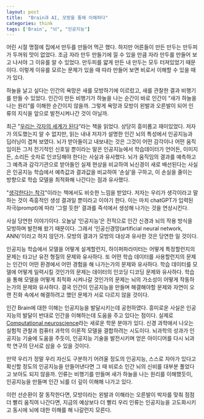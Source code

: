 ```yaml
---
layout: post
title:  "Brain과 AI, 모방을 통해 이해하다"
categories: think
tags: ['Brain', "뇌", "인공지능"]
---
```


어린 시절 명절에 집에서 만두를 만들어 먹곤 했다. 하지만 어른들이 만든 만두는 만두피가 두꺼워 맛이 없었다. 조금 자라 만두 만들기에 낄 수 있을 만큼 자라 만두를 만들어 보고 나서야 그 이유를 알 수 있었다. 만두피를 얇게 만든 내 만두는 모두 터져있었기 때문이다. 이렇게 이유를 모르는 문제가 있을 때 따라 만들어 보면 비로서 이해할 수 있을 때가 있다. 

하늘을 날고 싶다는 인간의 욕망은 새를 모방하기에 이르렀고, 새를 관찰한 결과 비행기를 만들 수 있었다. 인간이 만든 비행기가 하늘을 나는 순간이 바로 인간이 “새가 하늘을 나는 원리“를 이해한 순간이지 않을까. 그렇게 욕망과 모방이 왼발과 오른발이 되어 인류의 지식을 앞으로 발전시켜나간 것이 아닐까.

최근 ”[우리는 각자의 세계가 된다](https://www.aladin.co.kr/shop/wproduct.aspx?ItemId=307205811)“라는 책을 읽었다. 상당히 흥미롭고 재미있었다. 저자가 의도했는지 알 수 없지만, 읽는 내내 저자가 설명한 인간 뇌의 특성에서 인공지능과 딥러닝이 겹쳐 보였다. 뇌가 받아들이고 내보내는 것은 그것이 어떤 감각이나 어떤 움직임이든 그저 전기적인 신호일 뿐이라는 말은 인공지능에서 학습데이터가 언어든, 이미지든, 소리든 숫자로 인코딩해야 한다는 사실과 유사했다. 뇌가 움직임의 결과를 예측하고 그 예측과 감각기관으로 받아들인 실제 현상을 비교하여 뇌신경이 새로 배선된다는 사실은 인공지능 학습에서 예측값과 결과값을 비교하여 ‘손실’을 구하고, 이 손실을 줄이는 방향으로 학습 모델을 최적화해 나간다는 점과 유사했다. 

"[생각한다는 착각](https://www.aladin.co.kr/shop/wproduct.aspx?ItemId=280103779)"이라는 책에서도 비슷한 느낌을 받았다. 저자는 우리가 생각이라고 말하는 것이 즉흥적인 생성 결과일 뿐이라고 이야기 한다. 이는 마치 chatGPT가 입력된 자극(prompt)에 따라 '그럴 듯한' 결과를 즉석에서 생성해 나가는 것을 연상시킨다. 

사실 당연한 이야기이다. 오늘날 ‘인공지능’은 전적으로 인간 신경과 뇌의 작용 방식을 모방하며 발전해 왔기 때문이다. 그래서 ‘인공신경망(artificial neural network, ANN)’이라고 하지 않던가. 모방의 결과가 모방의 대상과 유사한 것은 당연한 일 것이다.  

인공지능 학습에서 모델을 어떻게 설계할런지, 하이퍼파라미터는 어떻게 특정할런지의 문제는 타고난 유전 형질의 문제와 유사하다. 또 어떤 학습 데이터를 사용할런지의 문제는 인간이 어떤 환경에서 어떤 경험을 해 나가는가의 문제와 유사하다. 학습 데이터를 모델에 어떻게 일력시킬 것인가의 문제는 데이터의 인코딩 디코딩 문제와 유사하다. 학습을 통해 모델을 어떻게 최적화 시켜나갈 것인가의 문제는 뇌의 가소성이 어떻게 작동하는가의 문제와 유사하다. 결국 인간이 인공지능을 만들며 해결해야할 문제와 자연이 오랜 진화 속에서 해결하려고 했던 문제가 서로 다르지 않을 것이다. 

인간 Brain에 대한 이해는 인공지능을 발달시키는데 공헌하였다. 흥미로운 사실은 인공지능의 발달이 반대로 인간을 이해하는데 도움을 주고 있다는 점이다. 실제로 [Computational neuroscience](https://en.wikipedia.org/wiki/Computational_neuroscience)라는 새로운 학문 분야가 있다. 신경 과학에서 나오는 실험적 관찰과 컴퓨터 과학의 이론적 모델을 결합하려는 시도이다. 뇌과학의 성과가 인공지능 기술에 도움을 주듯이, 인공지능 기술을 발전시키며 얻은 아이디어를 다시 뇌과학 연구의 단서로 삼을 수 있을 것이다. 

만약 우리가 정말 우리 자신도 구분하기 어려울 정도의 인공지능, 스스로 자아가 있다고 확신할 정도의 인공지능을 만들어낸다면 그 때 비로소 인간 뇌의 신비를 대부분 풀었다고 보아도 되지 않을까. 인류는 비행기를 만들며 새가 하늘을 나는 원리를 이해했듯이, 인공지능을 만들며 인간 뇌를 더 깊이 이해해 나가고 있다. 

이런 선순환이 잘 동작한다면, 모방이라는 왼발과 이해라는 오른발이 박자를 맞춰 점점 더 빨리 움직여 나간다면, 지금의 예상보다 더 빨리 우리 인류는 인공지능을 고도화시키고 동시에 뇌에 대한 이해를 해 나갈런지 모른다.  






